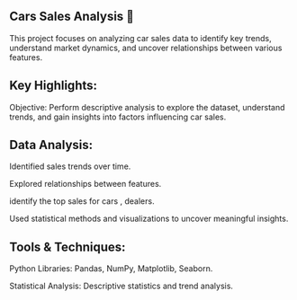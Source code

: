 Cars Sales Analysis 🚗
-

This project focuses on analyzing car sales data to identify key trends, understand market dynamics, and uncover relationships between various features.

Key Highlights:
-
Objective: Perform descriptive analysis to explore the dataset, understand trends, and gain insights into factors influencing car sales.

Data Analysis:
-
Identified sales trends over time.

Explored relationships between features.

identify the top sales for cars , dealers. 

Used statistical methods and visualizations to uncover meaningful insights.

Tools & Techniques:
-
Python Libraries: Pandas, NumPy, Matplotlib, Seaborn.

Statistical Analysis: Descriptive statistics and trend analysis.

